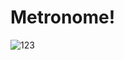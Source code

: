 # Metronome!

![123](https://user-images.githubusercontent.com/54048747/224312779-aa525101-1b7f-4cec-bd23-e84269210670.JPG)
